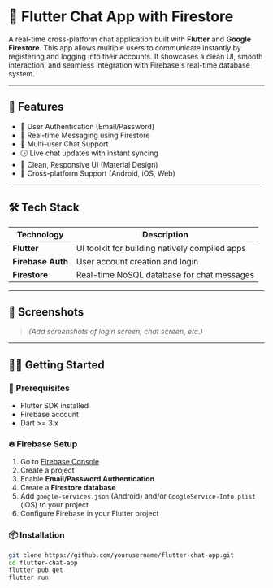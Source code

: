 # 💬 Flutter Chat App with Firestore

A real-time cross-platform chat application built with **Flutter** and **Google Firestore**. This app allows multiple users to communicate instantly by registering and logging into their accounts. It showcases a clean UI, smooth interaction, and seamless integration with Firebase's real-time database system.

---

## 🚀 Features

- 🔐 User Authentication (Email/Password)
- 💬 Real-time Messaging using Firestore
- 👥 Multi-user Chat Support
- 🕒 Live chat updates with instant syncing
- 🎨 Clean, Responsive UI (Material Design)
- 📱 Cross-platform Support (Android, iOS, Web)

---

## 🛠️ Tech Stack

| Technology   | Description                                 |
|--------------|---------------------------------------------|
| **Flutter**  | UI toolkit for building natively compiled apps |
| **Firebase Auth** | User account creation and login             |
| **Firestore** | Real-time NoSQL database for chat messages |

---

## 📸 Screenshots

> *(Add screenshots of login screen, chat screen, etc.)*

---

## 🧑‍💻 Getting Started

### 🔧 Prerequisites

- Flutter SDK installed
- Firebase account
- Dart >= 3.x

### 🔥 Firebase Setup

1. Go to [Firebase Console](https://console.firebase.google.com/)
2. Create a project
3. Enable **Email/Password Authentication**
4. Create a **Firestore database**
5. Add `google-services.json` (Android) and/or `GoogleService-Info.plist` (iOS) to your project
6. Configure Firebase in your Flutter project

### 📦 Installation

```bash
git clone https://github.com/yourusername/flutter-chat-app.git
cd flutter-chat-app
flutter pub get
flutter run
